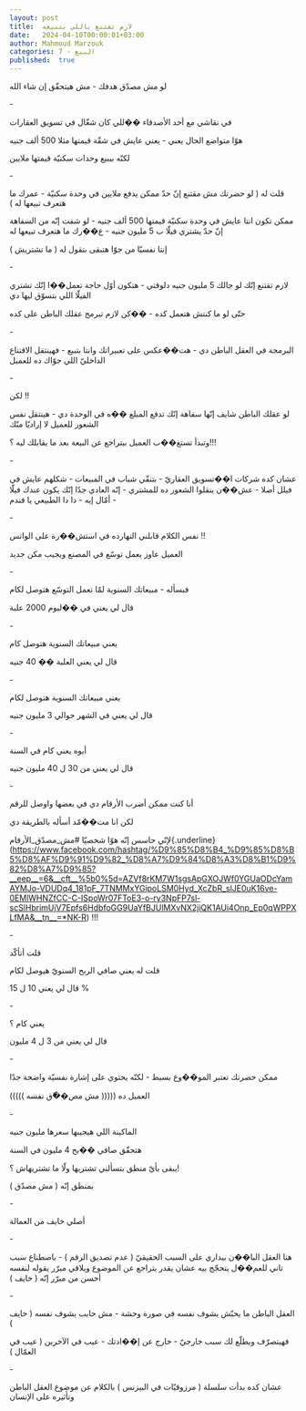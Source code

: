 ```yaml
---
layout: post
title:  لازم تقتنع باللي بتبيعه
date:   2024-04-10T00:00:01+03:00
author: Mahmoud Marzouk
categories: 7 - البيع
published:  true
---
```

لو مش مصدّق هدفك - مش هيتحقّق إن شاء الله

\-

في نقاشي مع أحد الأصدقاء ��للي كان شغّال في تسويق العقارات

هوّا متواضع الحال يعني - يعني عايش في شقّة قيمتها مثلا 500 ألف
جنيه

لكنّه بيبيع وحدات سكنيّة قيمتها ملايين

\-

قلت له ( لو حضرتك مش مقتنع إنّ حدّ ممكن يدفع ملايين في وحدة سكنيّة - عمرك
ما هتعرف تبيعها له )

ممكن تكون انتا عايش في وحدة سكنيّة قيمتها 500 ألف جنيه - لو شفت إنّه من
السفاهة إنّ حدّ يشتري فيلّا ب 5 مليون جنيه - ع��رك ما هتعرف تبيعها
له

إنتا نفسيّا من جوّا هتبقى بتقول له ( ما تشتريش )

\-

لازم تقتنع إنّك لو جالك 5 مليون جنيه دلوقتي - هتكون أوّل حاجة تعمل��ا إنّك
تشتري الفيلّا اللي بتسوّق ليها دي

حتّى لو ما كنتش هتعمل كده - ��كن لازم تبرمج عقلك الباطن على
كده

\-

البرمجة في العقل الباطن دي - هت��عكس على تعبيراتك وانتا بتبيع - فهينتقل
الاقتناع الداخليّ اللي جوّاك ده للعميل

\-

لكن !!

لو عقلك الباطن شايف إنّها سفاهة إنّك تدفع المبلغ ��ه في الوحدة دي - هينتقل
نفس الشعور للعميل لا إراديّا منّك

وتبدأ تستغ��ب العميل بيتراجع عن البيعة بعد ما يقابلك ليه
؟!!!

\-

عشان كده شركات ا��تسويق العقاريّ - بتنقّي شباب في المبيعات - شكلهم عايش في
فيلل أصلا - عش��ن ينقلوا الشعور ده للمشتري - إنّه العادي جدّا إنّك يكون عندك
فيلّا - أمّال إيه - دا دا الطبيعي يا فندم

\-

نفس الكلام قابلني النهارده في استش��رة على الواتس !!

العميل عاوز يعمل توسّع في المصنع ويجيب مكن جديد

\-

فبسأله - مبيعاتك السنوية لمّا تعمل التوسّع هتوصل لكام

قال لي يعني في ��ليوم 2000 علبة

\-

يعني مبيعاتك السنوية هتوصل كام

قال لي يعني العلبة �� 40 جنيه

\-

يعني مبيعاتك السنوية هتوصل لكام

قال لي يعني في الشهر حوالي 3 مليون جنيه

\-

أيوه يعني كام في السنة

قال لي يعني من 30 ل 40 مليون جنيه

\-

أنا كنت ممكن أضرب الأرقام دي في بعضها واوصل للرقم

لكن انا مت��مّد أسأله بالطريقة دي

لإنّي حاسس إنّه هوّا شخصيّا
\#مش_مصدّق_الأرقام{.underline}(https://www.facebook.com/hashtag/%D9%85%D8%B4_%D9%85%D8%B5%D8%AF%D9%91%D9%82_%D8%A7%D9%84%D8%A3%D8%B1%D9%82%D8%A7%D9%85?__eep__=6&__cft__%5b0%5d=AZVf8rKM7W1sgsApGXOJWf0YGUaODcYamAYMJo-VDUDq4_181pF_7TNMMxYGipoLSM0Hyd_XcZbR_slJE0uK16ve-0EMlWHNZfCC-C-ISpoWr07FToE3-o-ry3NpFP7sl-scSlHbrimUjV7Epfs6HdbfoGG9UaYfBJUlMXvNX2jiQK1AUi4Onp_Ep0qWPPXLfMA&__tn__=*NK-R)
!!!

\-

قلت أتأكّد

قلت له يعني صافي الربح السنويّ هيوصل لكام

قال لي يعني 10 ل 15 %

\-

يعني كام ؟

قال لي يعني من 3 ل 4 مليون

\-

ممكن حضرتك تعتبر المو��وع بسيط - لكنّه يحتوي على إشارة نفسيّة واضحة
جدّا

العميل ده ((((( مش مص��ّق نفسه )))))

\-

الماكينة اللي هيجيبها سعرها مليون جنيه

هتحقّق صافي ��بح 4 مليون في السنة

يبقى بأيّ منطق بتسألني تشتريها ولّا ما تشتريهاش ؟!

بمنطق إنّه ( مش مصدّق )

\-

أصلي خايف من العمالة

\-

هنا العقل البا��ن بيداري على السبب الحقيقيّ ( عدم تصديق الرقم ) - باصطناع
سبب تاني للعم��ل يتحجّج بيه عشان يقدر يتراجع عن الموضوع ويلاقي مبرّر يقوله
لنفسه أحسن من مبرّر إنّه ( خايف )

\-

العقل الباطن ما يحبّش يشوف نفسه في صورة وحشة - مش حابب يشوف نفسه (
خايف )

فهيتصرّف ويطلّع لك سبب خارجيّ - خارج عن إ��ادتك - عيب في الآخرين ( عيب في
العمّال )

\-

عشان كده بدأت سلسلة ( مرزوقيّات في البيزنس ) بالكلام عن موضوع العقل
الباطن وتأثيره على الإنسان
